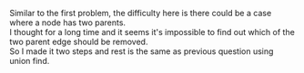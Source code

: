 Similar to the first problem, the difficulty here is there could be a case where a node has two parents.\
I thought for a long time and it seems it's impossible to find out which of the two parent edge should be removed.\
So I made it two steps and rest is the same as previous question using union find.